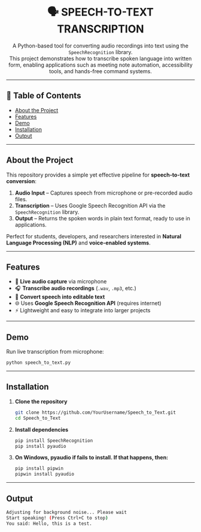 <div align="center">

# 🗣️ SPEECH-TO-TEXT TRANSCRIPTION

A Python-based tool for converting audio recordings into text using the `SpeechRecognition` library.  
This project demonstrates how to transcribe spoken language into written form, enabling applications such as meeting note automation, accessibility tools, and hands-free command systems.  

</div>

---

## 🧾 Table of Contents

- [About the Project](#about-the-project)  
- [Features](#features)  
- [Demo](#demo)  
- [Installation](#installation)  
- [Output](#output)  

---

## About the Project

This repository provides a simple yet effective pipeline for **speech-to-text conversion**:

1. **Audio Input** – Captures speech from microphone or pre-recorded audio files.  
2. **Transcription** – Uses Google Speech Recognition API via the `SpeechRecognition` library.  
3. **Output** – Returns the spoken words in plain text format, ready to use in applications.  

Perfect for students, developers, and researchers interested in **Natural Language Processing (NLP)** and **voice-enabled systems**.

---

## Features

- 🎤 **Live audio capture** via microphone  
- 🎧 **Transcribe audio recordings** (`.wav`, `.mp3`, etc.)  
- 📝 **Convert speech into editable text**  
- 🌐 Uses **Google Speech Recognition API** (requires internet)  
- ⚡ Lightweight and easy to integrate into larger projects  

---

## Demo

Run live transcription from microphone:

```bash
python speech_to_text.py
```
---

## Installation

1. **Clone the repository**  
   ```bash
   git clone https://github.com/YourUsername/Speech_to_Text.git
   cd Speech_to_Text

   ```
2. **Install dependencies**
   ```bash
   pip install SpeechRecognition
   pip install pyaudio
   ```
3. **On Windows, pyaudio if fails to install. If that happens, then:**
   ```bash
   pip install pipwin
   pipwin install pyaudio
   ```

---

## Output
```bash
Adjusting for background noise... Please wait
Start speaking! (Press Ctrl+C to stop)
You said: Hello, this is a test.
```


